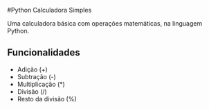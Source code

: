 #Python Calculadora Simples

Uma calculadora básica com operações matemáticas, na linguagem Python.

## Funcionalidades
- Adição (+)
- Subtração (-)
- Multiplicação (*)
- Divisão (/)
- Resto da divisão (%)
